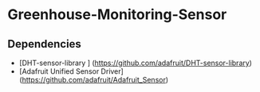 # Greenhouse-Monitoring-Sensor

## Dependencies

* [DHT-sensor-library ] (https://github.com/adafruit/DHT-sensor-library)
* [Adafruit Unified Sensor Driver] (https://github.com/adafruit/Adafruit_Sensor)
